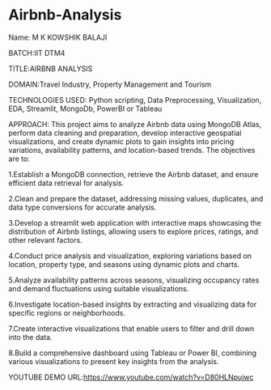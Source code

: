 # Airbnb-Analysis
Name: M K KOWSHIK BALAJI

BATCH:IIT DTM4

TITLE:AIRBNB ANALYSIS

DOMAIN:Travel Industry, Property Management and Tourism 

TECHNOLOGIES USED: Python scripting, Data Preprocessing, Visualization,
EDA, Streamlit, MongoDb, PowerBI or Tableau 

APPROACH:
This project aims to analyze Airbnb data using MongoDB Atlas, perform data cleaning and preparation, develop interactive geospatial visualizations, and create dynamic plots to gain insights into pricing variations, availability patterns, and location-based trends. The objectives are to:

1.Establish a MongoDB connection, retrieve the Airbnb dataset, and ensure efficient data retrieval for analysis.

2.Clean and prepare the dataset, addressing missing values, duplicates, and data type conversions for accurate analysis.

3.Develop a streamlit web application with interactive maps showcasing the distribution of Airbnb listings, allowing users to explore prices, ratings, and other relevant factors.

4.Conduct price analysis and visualization, exploring variations based on location, property type, and seasons using dynamic plots and charts.

5.Analyze availability patterns across seasons, visualizing occupancy rates and demand fluctuations using suitable visualizations.

6.Investigate location-based insights by extracting and visualizing data for specific regions or neighborhoods.

7.Create interactive visualizations that enable users to filter and drill down into the data.

8.Build a comprehensive dashboard using Tableau or Power BI, combining various visualizations to present key insights from the analysis.

YOUTUBE DEMO URL:https://www.youtube.com/watch?v=D80HLNpujwc


